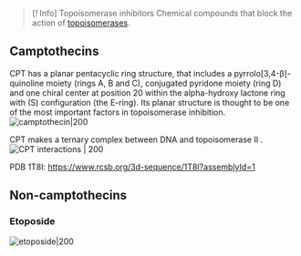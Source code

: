 >[! Info] Topoisomerase inhibitors
>Chemical compounds that block the action of [topoisomerases](https://en.wikipedia.org/wiki/Topoisomerase "Topoisomerase").

## Camptothecins
CPT has a planar pentacyclic ring structure, that includes a pyrrolo[3,4-β]-quinoline moiety (rings A, B and C), conjugated pyridone moiety (ring D) and one chiral center at position 20 within the alpha-hydroxy lactone ring with (S) configuration (the E-ring). Its planar structure is thought to be one of the most important factors in topoisomerase inhibition.
![camptothecin|200](https://upload.wikimedia.org/wikipedia/commons/thumb/e/ec/Camptothecin.svg/1024px-Camptothecin.svg.png)

CPT makes a ternary complex between DNA and topoisomerase II .
![CPT interactions | 200](https://upload.wikimedia.org/wikipedia/commons/thumb/f/fa/Camptothecin_binding.svg/800px-Camptothecin_binding.svg.png)

PDB 1T8I: https://www.rcsb.org/3d-sequence/1T8I?assemblyId=1


## Non-camptothecins

### Etoposide
![etoposide|200](https://upload.wikimedia.org/wikipedia/commons/thumb/e/e8/Etoposide.svg/800px-Etoposide.svg.png)